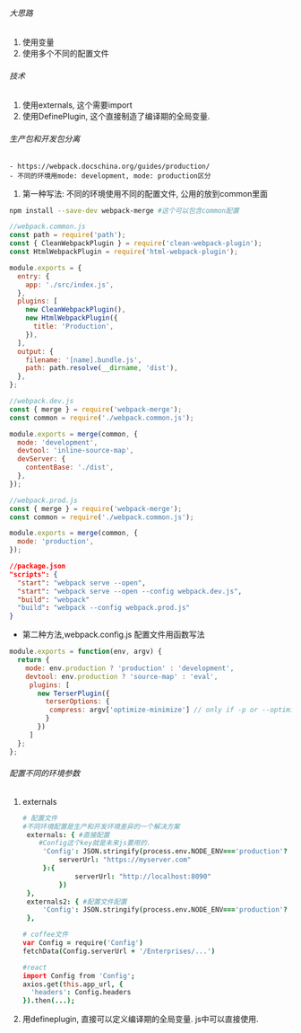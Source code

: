 
###### 大思路
1. 使用变量
2. 使用多个不同的配置文件

###### 技术
1. 使用externals, 这个需要import
2. 使用DefinePlugin, 这个直接制造了编译期的全局变量.

###### 生产包和开发包分离

	- https://webpack.docschina.org/guides/production/
	- 不同的环境用mode: development, mode: production区分

1. 第一种写法: 不同的环境使用不同的配置文件, 公用的放到common里面

```sh
npm install --save-dev webpack-merge #这个可以包含common配置
```

```js
//webpack.common.js
const path = require('path');
const { CleanWebpackPlugin } = require('clean-webpack-plugin');
const HtmlWebpackPlugin = require('html-webpack-plugin');

module.exports = {
  entry: {
    app: './src/index.js',
  },
  plugins: [
    new CleanWebpackPlugin(),
    new HtmlWebpackPlugin({
      title: 'Production',
    }),
  ],
  output: {
    filename: '[name].bundle.js',
    path: path.resolve(__dirname, 'dist'),
  },
};

//webpack.dev.js
const { merge } = require('webpack-merge');
const common = require('./webpack.common.js');

module.exports = merge(common, {
  mode: 'development',
  devtool: 'inline-source-map',
  devServer: {
    contentBase: './dist',
  },
});

//webpack.prod.js
const { merge } = require('webpack-merge');
const common = require('./webpack.common.js');

module.exports = merge(common, {
  mode: 'production',
});
```

```json
//package.json
"scripts": {
  "start": "webpack serve --open",
  "start": "webpack serve --open --config webpack.dev.js",
  "build": "webpack"
  "build": "webpack --config webpack.prod.js"
}
```

- 第二种方法,webpack.config.js 配置文件用函数写法

```js
module.exports = function(env, argv) {
  return {
    mode: env.production ? 'production' : 'development',
    devtool: env.production ? 'source-map' : 'eval',
     plugins: [
       new TerserPlugin({
         terserOptions: {
          compress: argv['optimize-minimize'] // only if -p or --optimize-minimize were passed
         }
       })
     ]
  };
};

```

###### 配置不同的环境参数

1. externals

   ```coffeescript
   # 配置文件
   #不同环境配置是生产和开发环境差异的一个解决方案
   	externals: { #直接配置
       #Config这个key就是未来js要用的. 
   		'Config': JSON.stringify(process.env.NODE_ENV==='production'? {
   			serverUrl: "https://myserver.com"
   		}:{
   				serverUrl: "http://localhost:8090"
   			})
   	},
   	externals2: { #配置文件配置
   		'Config': JSON.stringify(process.env.NODE_ENV==='production'? require('./config.prod.json'):require('./config.dev.json'))
   	},
   
   # coffee文件
   var Config = require('Config')
   fetchData(Config.serverUrl + '/Enterprises/...')
   
   #react
   import Config from 'Config';
   axios.get(this.app_url, {
     'headers': Config.headers
   }).then(...);
   ```

   

2. 用defineplugin, 直接可以定义编译期的全局变量. js中可以直接使用.